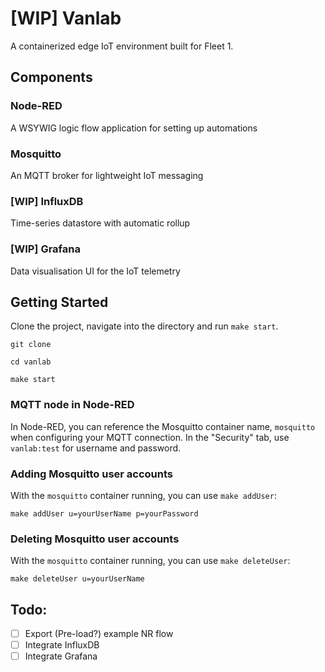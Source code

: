 # [WIP] Vanlab
A containerized edge IoT environment built for Fleet 1.

## Components

### Node-RED
A WSYWIG logic flow application for setting up automations

### Mosquitto
An MQTT broker for lightweight IoT messaging

### [WIP] InfluxDB
Time-series datastore with automatic rollup

### [WIP] Grafana
Data visualisation UI for the IoT telemetry

## Getting Started
Clone the project, navigate into the directory and run `make start`.
```
git clone

cd vanlab

make start
```

### MQTT node in Node-RED
In Node-RED, you can reference the Mosquitto container name, `mosquitto` when configuring your MQTT connection. In the "Security" tab, use `vanlab:test` for username and password.

### Adding Mosquitto user accounts
With the `mosquitto` container running, you can use `make addUser`:
```
make addUser u=yourUserName p=yourPassword
```

### Deleting Mosquitto user accounts
With the `mosquitto` container running, you can use `make deleteUser`:
```
make deleteUser u=yourUserName
```

## Todo:
- [ ] Export (Pre-load?) example NR flow
- [ ] Integrate InfluxDB
- [ ] Integrate Grafana
